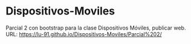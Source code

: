 # Dispositivos-Moviles
Parcial 2 con bootstrap para la clase Dispositivos Móviles, publicar web.
URL: https://lu-91.github.io/Dispositivos-Moviles/Parcial%202/
